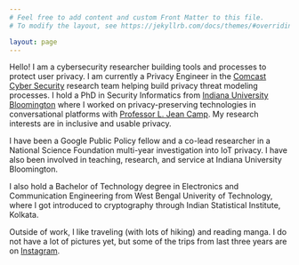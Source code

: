 ```yaml
---
# Feel free to add content and custom Front Matter to this file.
# To modify the layout, see https://jekyllrb.com/docs/themes/#overriding-theme-defaults

layout: page
---
```


Hello! I am a cybersecurity researcher building tools and processes to protect user privacy. I am currently a Privacy Engineer in the [Comcast Cyber Security](https://corporate.comcast.com/ccs-research) research team helping build privacy threat modeling processes. I hold a PhD in Security Informatics from [Indiana University Bloomington](https://luddy.indiana.edu/index.html) where I worked on privacy-preserving technologies in conversational platforms with [Professor L. Jean Camp](https://www.ljean.com/). My research interests are in inclusive and usable privacy. 

I have been a Google Public Policy fellow and a co-lead researcher in a National Science Foundation multi-year investigation into IoT privacy. I have also been involved in teaching, research, and service at Indiana University Bloomington. 

I also hold a Bachelor of Technology degree in Electronics and Communication Engineering from West Bengal Univerity of Technology, where I got introduced to cryptography through Indian Statistical Institute, Kolkata.

Outside of work, I like traveling (with lots of hiking) and reading manga. I do not have a lot of pictures yet, but some of the trips from last three years are on [Instagram](https://www.instagram.com/devjayati.dev2021/). 

